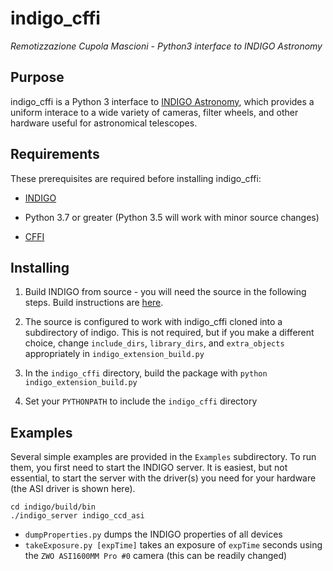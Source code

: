 # indigo_cffi

_Remotizzazione Cupola Mascioni - Python3 interface to INDIGO Astronomy_

## Purpose

indigo_cffi is a Python 3 interface to [INDIGO Astronomy](http://www.indigo-astronomy.org/), which provides a uniform interace to a wide variety of cameras, filter wheels, and other hardware useful for astronomical telescopes.

## Requirements

These prerequisites are required before installing indigo_cffi:

- [INDIGO](https://github.com/indigo-astronomy/indigo.git)

- Python 3.7 or greater (Python 3.5 will work with minor source changes)

- [CFFI](https://cffi.readthedocs.io/en/latest/)

## Installing

1. Build INDIGO from source - you will need the source in the following steps. Build instructions are [here](http://www.indigo-astronomy.org/downloads.html).

2. The source is configured to work with indigo_cffi cloned into a subdirectory of indigo. This is not required, but if you make a different choice, change `include_dirs`, `library_dirs`, and `extra_objects` appropriately in `indigo_extension_build.py`

3. In the `indigo_cffi` directory, build the package with `python indigo_extension_build.py`

4. Set your `PYTHONPATH` to include the `indigo_cffi` directory 

## Examples

Several simple examples are provided in the `Examples` subdirectory.  To run them, you first need to start the INDIGO server.  It is easiest, but not essential, to start the server with the driver(s) you need for your hardware (the ASI driver is shown here).

```
cd indigo/build/bin
./indigo_server indigo_ccd_asi
```

- `dumpProperties.py` dumps the INDIGO properties of all devices
- `takeExposure.py [expTime]` takes an exposure of `expTime` seconds using the `ZWO ASI1600MM Pro #0` camera (this can be readily changed)
